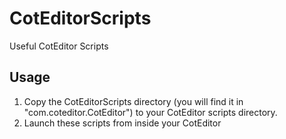# CotEditorScripts
Useful CotEditor Scripts

## Usage
1. Copy the CotEditorScripts directory (you will find it in "com.coteditor.CotEditor") to your CotEditor scripts directory.
2. Launch these scripts from inside your CotEditor